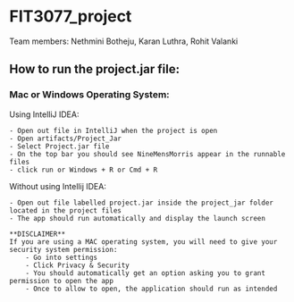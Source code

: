 # FIT3077_project

Team members: Nethmini Botheju, Karan Luthra, Rohit Valanki

## How to run the project.jar file:

### Mac or Windows Operating System:
Using IntelliJ IDEA:

    - Open out file in IntelliJ when the project is open
    - Open artifacts/Project_Jar
    - Select Project.jar file
    - On the top bar you should see NineMensMorris appear in the runnable files
    - click run or Windows + R or Cmd + R
Without using Intellij IDEA:

    - Open out file labelled project.jar inside the project_jar folder located in the project files 
    - The app should run automatically and display the launch screen

    **DISCLAIMER** 
    If you are using a MAC operating system, you will need to give your security system permission: 
        - Go into settings
        - Click Privacy & Security
        - You should automatically get an option asking you to grant permission to open the app
        - Once to allow to open, the application should run as intended